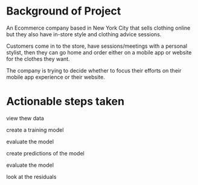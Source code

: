# Background of Project

An Ecommerce company based in New York City that sells clothing online but they also have in-store style and clothing advice sessions. 

Customers come in to the store, have sessions/meetings with a personal stylist, then they can go home and order either on a mobile app or website for the clothes they want.

The company is trying to decide whether to focus their efforts on their mobile app experience or their website.

# Actionable steps taken

view thew data

create a training model

evaluate the model

create predictions of the model

evaluate the model

look at the residuals
